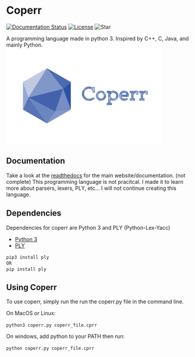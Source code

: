 # Coperr
[![Documentation Status](https://readthedocs.org/projects/coperr-lang/badge/?version=latest)](https://coperr-lang.readthedocs.io/en/latest/?badge=latest)
[![License](https://img.shields.io/badge/license-GPL%20v3.0-blue.svg)](https://choosealicense.com/licenses/gpl-3.0/)
![Star](https://img.shields.io/github/stars/MonliH/coperr-lang.svg?style=social)

A programming language made in python 3. Inspired by C++, C, Java, and mainly Python.
![Coperr's Logo](photos/logo.png)

## Documentation
Take a look at the [readthedocs](https://coperr-lang.readthedocs.io/en/latest/) for the main website/documentation. (not complete) This programming language is not pracitcal. I made it to learn more about parsers, lexers, PLY, etc... I will not continue creating this language.

## Dependencies
Dependencies for coperr are Python 3 and PLY (Python-Lex-Yacc)
* [Python 3](https://www.python.org/downloads/release/python-368/)
* [PLY](https://www.dabeaz.com/ply/)

```
pip3 install ply
OR
pip install ply
```

## Using Coperr
To use coperr, simply run the run the coperr.py file in the command line.

On MacOS or Linux:

`python3 coperr.py coperr_file.cprr`

On windows, add python to your PATH then run:

`python coperr.py coperr_file.cprr`
